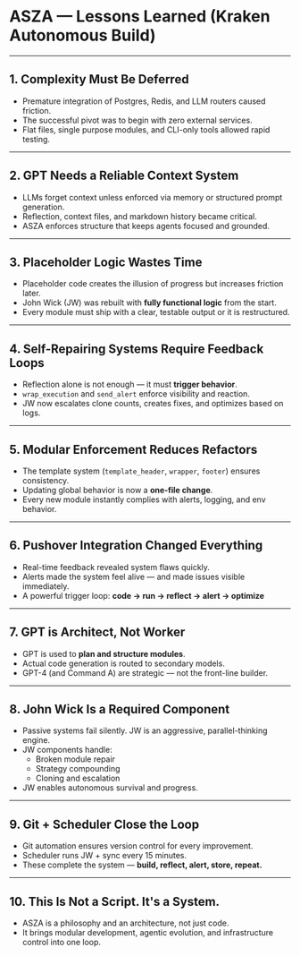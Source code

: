 # ASZA — Lessons Learned (Kraken Autonomous Build)

---

## 1. Complexity Must Be Deferred

- Premature integration of Postgres, Redis, and LLM routers caused friction.
- The successful pivot was to begin with zero external services.
- Flat files, single purpose modules, and CLI-only tools allowed rapid testing.

---

## 2. GPT Needs a Reliable Context System

- LLMs forget context unless enforced via memory or structured prompt generation.
- Reflection, context files, and markdown history became critical.
- ASZA enforces structure that keeps agents focused and grounded.

---

## 3. Placeholder Logic Wastes Time

- Placeholder code creates the illusion of progress but increases friction later.
- John Wick (JW) was rebuilt with **fully functional logic** from the start.
- Every module must ship with a clear, testable output or it is restructured.

---

## 4. Self-Repairing Systems Require Feedback Loops

- Reflection alone is not enough — it must **trigger behavior**.
- `wrap_execution` and `send_alert` enforce visibility and reaction.
- JW now escalates clone counts, creates fixes, and optimizes based on logs.

---

## 5. Modular Enforcement Reduces Refactors

- The template system (`template_header`, `wrapper`, `footer`) ensures consistency.
- Updating global behavior is now a **one-file change**.
- Every new module instantly complies with alerts, logging, and env behavior.

---

## 6. Pushover Integration Changed Everything

- Real-time feedback revealed system flaws quickly.
- Alerts made the system feel alive — and made issues visible immediately.
- A powerful trigger loop: **code → run → reflect → alert → optimize**

---

## 7. GPT is Architect, Not Worker

- GPT is used to **plan and structure modules**.
- Actual code generation is routed to secondary models.
- GPT-4 (and Command A) are strategic — not the front-line builder.

---

## 8. John Wick Is a Required Component

- Passive systems fail silently. JW is an aggressive, parallel-thinking engine.
- JW components handle:
  - Broken module repair
  - Strategy compounding
  - Cloning and escalation
- JW enables autonomous survival and progress.

---

## 9. Git + Scheduler Close the Loop

- Git automation ensures version control for every improvement.
- Scheduler runs JW + sync every 15 minutes.
- These complete the system — **build, reflect, alert, store, repeat.**

---

## 10. This Is Not a Script. It's a System.

- ASZA is a philosophy and an architecture, not just code.
- It brings modular development, agentic evolution, and infrastructure control into one loop.
